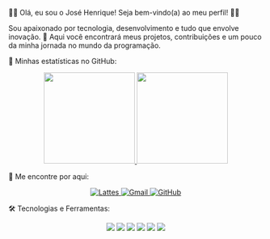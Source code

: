 🧑‍💻 Olá, eu sou o José Henrique!
Seja bem-vindo(a) ao meu perfil! 👋✨

Sou apaixonado por tecnologia, desenvolvimento e tudo que envolve inovação. 🚀
Aqui você encontrará meus projetos, contribuições e um pouco da minha jornada no mundo da programação.

🚀 Minhas estatísticas no GitHub:
<div align="center"> <a href="https://github.com/josehpg98"> <img height="180em" src="https://github-readme-stats.vercel.app/api?username=josehpg98&show_icons=true&theme=dark&include_all_commits=true&count_private=true"/> <img height="180em" src="https://github-readme-stats.vercel.app/api/top-langs/?username=josehpg98&layout=compact&langs_count=7&theme=dark"/> </a> </div>

🔗 Me encontre por aqui:
<div align="center"> <a href="http://lattes.cnpq.br/6678060562438946" target="_blank"> <img src="https://img.shields.io/badge/Lattes-0072C6?style=for-the-badge&logo=readcv&logoColor=white" alt="Lattes"/> </a> <a href="mailto:josehpaludo.work@gmail.com"> <img src="https://img.shields.io/badge/Gmail-D14836?style=for-the-badge&logo=gmail&logoColor=white" alt="Gmail"/> </a> <a href="https://github.com/josehpg98" target="_blank"> <img src="https://img.shields.io/badge/GitHub-100000?style=for-the-badge&logo=github&logoColor=white" alt="GitHub"/> </a> </div>

🛠️ Tecnologias e Ferramentas:
<div align="center"> <img src="https://img.shields.io/badge/Python-3776AB?style=for-the-badge&logo=python&logoColor=white"/> <img src="https://img.shields.io/badge/JavaScript-F7DF1E?style=for-the-badge&logo=javascript&logoColor=black"/> <img src="https://img.shields.io/badge/HTML5-E34F26?style=for-the-badge&logo=html5&logoColor=white"/> <img src="https://img.shields.io/badge/CSS3-1572B6?style=for-the-badge&logo=css3&logoColor=white"/> <img src="https://img.shields.io/badge/Linux-FCC624?style=for-the-badge&logo=linux&logoColor=black"/> <img src="https://img.shields.io/badge/Git-F05032?style=for-the-badge&logo=git&logoColor=white"/> </div>

  
